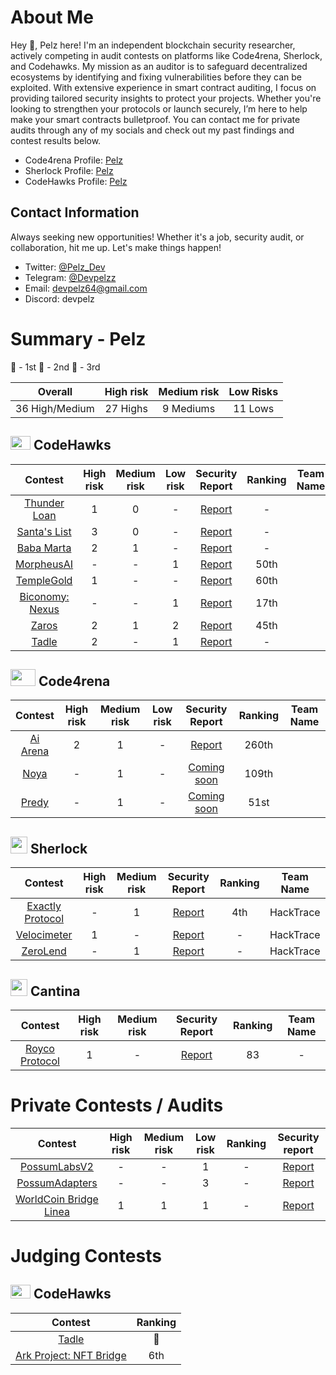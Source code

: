 # About Me

Hey 👋, Pelz here! I'm an independent blockchain security researcher, actively competing in audit contests on platforms like Code4rena, Sherlock, and Codehawks. My mission as an auditor is to safeguard decentralized ecosystems by identifying and fixing vulnerabilities before they can be exploited. With extensive experience in smart contract auditing, I focus on providing tailored security insights to protect your projects. Whether you're looking to strengthen your protocols or launch securely, I’m here to help make your smart contracts bulletproof.
You can contact me for private audits through any of my socials and check out my past findings and contest results below.

- Code4rena Profile: [Pelz](https://code4rena.com/@Pelz)
- Sherlock Profile: [Pelz](https://audits.sherlock.xyz/watson/Pelz)
- CodeHawks Profile: [Pelz](https://www.codehawks.com/profile/clokuwofs000yih08n1oqrf6d)

## Contact Information

Always seeking new opportunities! Whether it's a job, security audit, or collaboration, hit me up. Let's make things happen!

- Twitter: [@Pelz_Dev](https://twitter.com/Pelz_Dev)
- Telegram: [@Devpelzz](https://t.me/Devpelzz)
- Email: [devpelz64@gmail.com](devpelz64@gmail.com)
- Discord: devpelz

# Summary - Pelz

🥇 - 1st
🥈 - 2nd
🥉 - 3rd

|    Overall     | High risk | Medium risk | Low Risks |
| :------------: | :-------: | :---------: | :-------: |
| 36 High/Medium | 27 Highs  |  9 Mediums  |  11 Lows  |

## <img src="https://res.cloudinary.com/droqoz7lg/image/upload/v1689080263/snhkgvtsidryjdtx0pce.png" width=32 height=22> CodeHawks

|                                   Contest                                    | High risk | Medium risk | Low risk |                                                 Security Report                                                 | Ranking | Team Name |
| :--------------------------------------------------------------------------: | :-------: | :---------: | :------: | :-------------------------------------------------------------------------------------------------------------: | :-----: | --------- |
| [Thunder Loan](https://www.codehawks.com/contests/clocopz26004rkx08q1n61wnz) |     1     |      0      |    -     |   [Report](https://github.com/DevPelz/Portfolio/blob/main/CodeHawks/Pelz-First-Flight-%233_-Thunder-Loan.md)    |    -    |           |
| [Santa's List](https://www.codehawks.com/contests/clpba0ama0001ywpabex01hrp) |     3     |      0      |    -     |   [Report](https://github.com/DevPelz/Portfolio/blob/main/CodeHawks/Pelz-First-Flight-%235_-Santa's-List.md)    |    -    |           |
|  [Baba Marta](https://www.codehawks.com/contests/cluseb1bf0001s4tjl2rzajup)  |     2     |      1      |    -     |                                                   [Report]()                                                    |    -    |           |
|        [MorpheusAI](https://codehawks.cyfrin.io/c/2024-01-Morpheus/)         |     -     |      -      |    1     |                          [Report](https://codehawks.cyfrin.io/c/2024-01-Morpheus/s/62)                          |  50th   |           |
|        [TempleGold](https://codehawks.cyfrin.io/c/2024-07-templegold)        |     1     |      -      |    -     |                        [Report](https://codehawks.cyfrin.io/c/2024-07-templegold/s/323)                         |  60th   |           |
|      [Biconomy: Nexus](https://codehawks.cyfrin.io/c/2024-07-biconomy)       |     -     |      -      |    1     | [Report](https://codehawks.cyfrin.io/c/2024-07-biconomy/results?lt=contest&page=1&sc=reward&sj=reward&t=report) |  17th   |           |
|             [Zaros](https://codehawks.cyfrin.io/c/2024-07-zaros)             |     2     |      1      |    2     |  [Report](https://codehawks.cyfrin.io/c/2024-07-zaros/results?lt=contest&sc=reward&sj=reward&page=1&t=report)   |  45th   |           |
|             [Tadle](https://codehawks.cyfrin.io/c/2024-08-tadle)             |     2     |      -      |    1     |                     [Report](https://codehawks.cyfrin.io/c/2024-08-tadle/results?t=report)                      |    -    |           |

## <img src="https://code4rena.com/images/c4-logo-icon.svg" width=40 height=27> Code4rena

|                            Contest                            | High risk | Medium risk | Low risk |                             Security Report                              | Ranking | Team Name |
| :-----------------------------------------------------------: | :-------: | :---------: | :------: | :----------------------------------------------------------------------: | :-----: | --------- |
| [Ai Arena](https://code4rena.com/audits/2024-02-ai-arena#top) |     2     |      1      |    -     | [Report](https://github.com/code-423n4/2024-02-ai-arena-findings/issues) |  260th  |           |
|     [Noya](https://code4rena.com/audits/2024-04-noya#top)     |     -     |      1      |    -     |                             [Coming soon]()                              |  109th  |           |
|    [Predy](https://code4rena.com/audits/2024-05-predy#top)    |     -     |      1      |    -     |                             [Coming soon]()                              |  51st   |           |

## <img src="https://www.google.com/s2/favicons?sz=64&domain_url=https://audits.sherlock.xyz/" width=27 height=27> Sherlock

|                           Contest                            | High risk | Medium risk |                                         Security Report                                          | Ranking | Team Name |
| :----------------------------------------------------------: | :-------: | :---------: | :----------------------------------------------------------------------------------------------: | :-----: | :-------: |
| [Exactly Protocol](https://audits.sherlock.xyz/contests/396) |     -     |      1      | [Report](https://github.com/sherlock-audit/2024-07-exactly-stacking-contracts-judging/issues/22) |   4th   | HackTrace |
|   [Velocimeter](https://audits.sherlock.xyz/contests/442)    |     1     |      -      |                    [Report](https://audits.sherlock.xyz/contests/442/report)                     |    -    | HackTrace |
|     [ZeroLend](https://audits.sherlock.xyz/contests/466)     |     -     |      1      |                    [Report](https://audits.sherlock.xyz/contests/466/report)                     |    -    | HackTrace |

## <img src="https://www.google.com/s2/favicons?sz=64&domain_url=https://cantina.xyz/" width=27 height=27> Cantina

|                                          Contest                                          | High risk | Medium risk |                                   Security Report                                    | Ranking | Team Name |
| :---------------------------------------------------------------------------------------: | :-------: | :---------: | :----------------------------------------------------------------------------------: | :-----: | :-------: |
| [Royco Protocol](https://cantina.xyz/code/fadb5a8f-e39c-4a6b-89f6-a03858bb8602/README.md) |     1     |      -      | [Report](https://cantina.xyz/code/fadb5a8f-e39c-4a6b-89f6-a03858bb8602/findings/411) |   83    |     -     |

# Private Contests / Audits

|                                   Contest                                   | High risk | Medium risk | Low risk | Ranking |                                                      Security report                                                       |
| :-------------------------------------------------------------------------: | :-------: | :---------: | :------: | :-----: | :------------------------------------------------------------------------------------------------------------------------: |
|        [PossumLabsV2](https://github.com/PossumLabsCrypto/PortalsV2)        |     -     |      -      |    1     |    -    |    [Report](https://github.com/shieldify-security/audits-portfolio/blob/main/reports/PossumLabs-V2-Security-Review.pdf)    |
|       [PossumAdapters](https://github.com/PossumLabsCrypto/Adapters)        |     -     |      -      |    3     |    -    | [Report](https://github.com/shieldify-security/audits-portfolio/blob/main/reports/PossumLabs-Adapters-Security-Review.pdf) |
| [WorldCoin Bridge Linea](https://github.com/kfastov/worldcoin-bridge-linea) |     1     |      1      |    1     |    -    |    [Report](https://github.com/DevPelz/DevPelz/blob/main/PrivateAudits/Pelz_WorldCoin_Bridge_Linea_Security_Review.pdf)    |

# Judging Contests

## <img src="https://res.cloudinary.com/droqoz7lg/image/upload/v1689080263/snhkgvtsidryjdtx0pce.png" width=32 height=22> CodeHawks

|                                                       Contest                                                        | Ranking |
| :------------------------------------------------------------------------------------------------------------------: | :-----: |
|             [Tadle](https://codehawks.cyfrin.io/c/2024-08-tadle/results?t=leaderboard&lt=judging&page=1)             |   🥈    |
| [Ark Project: NFT Bridge](https://codehawks.cyfrin.io/c/2024-07-ark-project/results?t=leaderboard&lt=judging&page=1) |   6th   |
